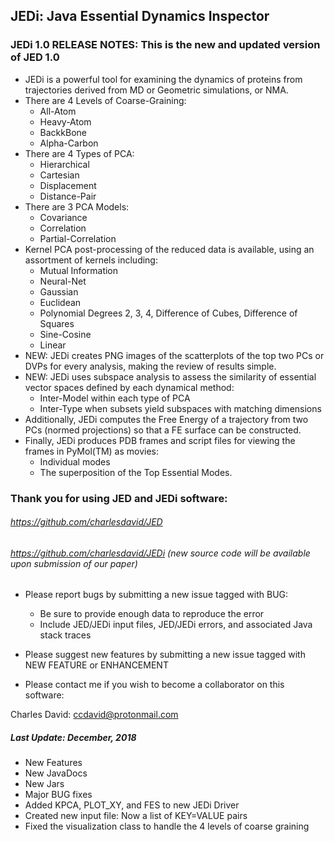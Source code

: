 ## JEDi: Java Essential Dynamics Inspector
### JEDi 1.0 RELEASE NOTES: This is the new and updated version of JED 1.0

* JEDi is a powerful tool for examining the dynamics of proteins from trajectories derived from MD or Geometric simulations, or NMA.
* There are 4 Levels of Coarse-Graining:
	* All-Atom
	* Heavy-Atom
	* BackkBone
	* Alpha-Carbon
* There are 4 Types of PCA:
	* Hierarchical
	* Cartesian
	* Displacement
	* Distance-Pair
* There are 3 PCA Models:
	* Covariance
	* Correlation
	* Partial-Correlation
* Kernel PCA post-processing of the reduced data is available, using an assortment of kernels including:
     * Mutual Information
     * Neural-Net
     * Gaussian
     * Euclidean
     * Polynomial Degrees 2, 3, 4, Difference of Cubes, Difference of Squares
     * Sine-Cosine
     * Linear
* NEW: JEDi creates PNG images of the scatterplots of the top two PCs or DVPs for every analysis, making the review of results simple.
* NEW: JEDi uses subspace analysis to assess the similarity of essential vector spaces defined by each dynamical method:
     * Inter-Model within each type of PCA
     * Inter-Type when subsets yield subspaces with matching dimensions
* Additionally, JEDi computes the Free Energy of a trajectory from two PCs (normed projections) so that a FE surface can be constructed.
* Finally, JEDi produces PDB frames and script files for viewing the frames in PyMol(TM) as movies:
     * Individual modes
     * The superposition of the Top Essential Modes.


### Thank you for using JED and JEDi software:

###### https://github.com/charlesdavid/JED
###### https://github.com/charlesdavid/JEDi (new source code will be available upon submission of our paper)

* Please report bugs by submitting a new issue tagged with BUG:  
     * Be sure to provide enough data to reproduce the error  
     * Include JED/JEDi input files, JED/JEDi errors, and associated Java stack traces  

* Please suggest new features by submitting a new issue tagged with NEW FEATURE or ENHANCEMENT

* Please contact me if you wish to become a collaborator on this software:  

Charles David: ccdavid@protonmail.com  

##### Last Update: December, 2018
* New Features
* New JavaDocs
* New Jars
* Major BUG fixes
* Added KPCA, PLOT_XY, and FES to new JEDi Driver
* Created new input file: Now a list of KEY=VALUE pairs
* Fixed the visualization class to handle the 4 levels of coarse graining
